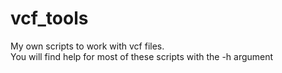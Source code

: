 # vcf_tools
My own scripts to work with vcf files.  
You will find help for most of these scripts with the -h argument
